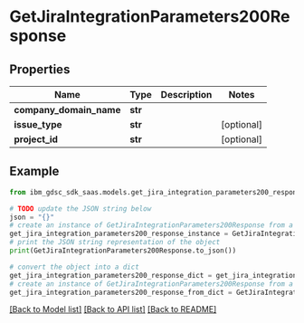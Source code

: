 # GetJiraIntegrationParameters200Response


## Properties

Name | Type | Description | Notes
------------ | ------------- | ------------- | -------------
**company_domain_name** | **str** |  | 
**issue_type** | **str** |  | [optional] 
**project_id** | **str** |  | [optional] 

## Example

```python
from ibm_gdsc_sdk_saas.models.get_jira_integration_parameters200_response import GetJiraIntegrationParameters200Response

# TODO update the JSON string below
json = "{}"
# create an instance of GetJiraIntegrationParameters200Response from a JSON string
get_jira_integration_parameters200_response_instance = GetJiraIntegrationParameters200Response.from_json(json)
# print the JSON string representation of the object
print(GetJiraIntegrationParameters200Response.to_json())

# convert the object into a dict
get_jira_integration_parameters200_response_dict = get_jira_integration_parameters200_response_instance.to_dict()
# create an instance of GetJiraIntegrationParameters200Response from a dict
get_jira_integration_parameters200_response_from_dict = GetJiraIntegrationParameters200Response.from_dict(get_jira_integration_parameters200_response_dict)
```
[[Back to Model list]](../README.md#documentation-for-models) [[Back to API list]](../README.md#documentation-for-api-endpoints) [[Back to README]](../README.md)


